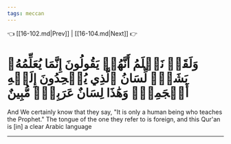 ```yaml
---
tags: meccan
---
```


👈 [[16-102.md|Prev]] | [[16-104.md|Next]] 👉

# وَلَقَدۡ نَعۡلَمُ أَنَّهُمۡ يَقُولُونَ إِنَّمَا يُعَلِّمُهُۥ بَشَرٞۗ لِّسَانُ ٱلَّذِي يُلۡحِدُونَ إِلَيۡهِ أَعۡجَمِيّٞ وَهَٰذَا لِسَانٌ عَرَبِيّٞ مُّبِينٌ

And We certainly know that they say, "It is only a human being who teaches the Prophet." The tongue of the one they refer to is foreign, and this Qur'an is [in] a clear Arabic language

---


